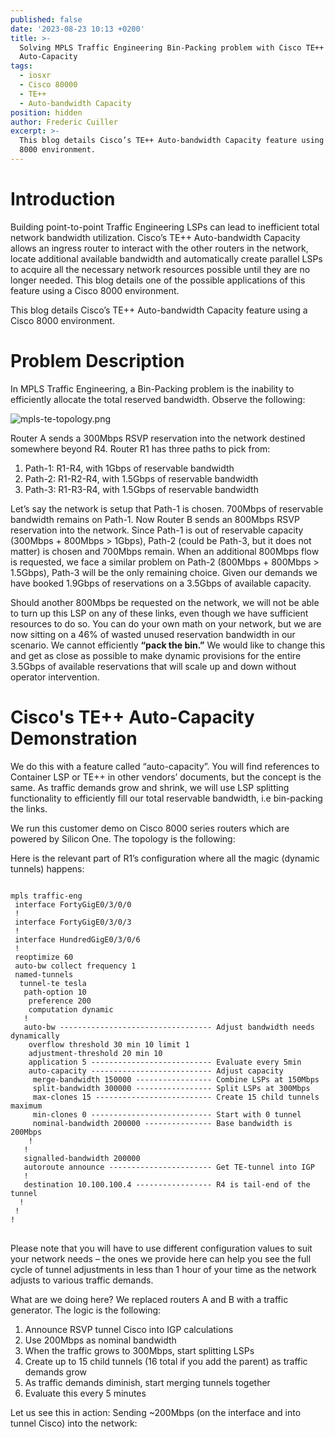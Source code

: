 ```yaml
---
published: false
date: '2023-08-23 10:13 +0200'
title: >-
  Solving MPLS Traffic Engineering Bin-Packing problem with Cisco TE++
  Auto-Capacity
tags:
  - iosxr
  - Cisco 80000
  - TE++
  - Auto-bandwidth Capacity
position: hidden
author: Frederic Cuiller
excerpt: >-
  This blog details Cisco’s TE++ Auto-bandwidth Capacity feature using a Cisco
  8000 environment.
---
```

# Introduction

Building point-to-point Traffic Engineering LSPs can lead to inefficient total network bandwidth utilization. Cisco’s TE++ Auto-bandwidth Capacity allows an ingress router to interact with the other routers in the network, locate additional available bandwidth and automatically create parallel LSPs to acquire all the necessary network resources possible until they are no longer needed.  This blog details one of the possible applications of this feature using a Cisco 8000 environment.

This blog details Cisco’s TE++ Auto-bandwidth Capacity feature using a Cisco 8000 environment.

# Problem Description

In MPLS Traffic Engineering, a Bin-Packing problem is the inability to efficiently allocate the total reserved bandwidth. Observe the following:

![mpls-te-topology.png]({{site.baseurl}}/images/mpls-te-topology.png)

Router A sends a 300Mbps RSVP reservation into the network destined somewhere beyond R4. Router R1 has three paths to pick from:
1. Path-1: R1-R4, with 1Gbps of reservable bandwidth
2. Path-2: R1-R2-R4, with 1.5Gbps of reservable bandwidth
3. Path-3: R1-R3-R4, with 1.5Gbps of reservable bandwidth

Let’s say the network is setup that Path-1 is chosen.  700Mbps of reservable bandwidth remains on Path-1. Now Router B sends an 800Mbps RSVP reservation into the network.  Since Path-1 is out of reservable capacity (300Mbps + 800Mbps > 1Gbps), Path-2 (could be Path-3, but it does not matter) is chosen and 700Mbps remain.  When an additional 800Mbps flow is requested, we face a similar problem on Path-2 (800Mbps + 800Mbps > 1.5Gbps), Path-3 will be the only remaining choice.  Given our demands we have booked 1.9Gbps of reservations on a 3.5Gbps of available capacity.  

Should another 800Mbps be requested on the network, we will not be able to turn up this LSP on any of these links, even though we have sufficient resources to do so. You can do your own math on your network, but we are now sitting on a 46% of wasted unused reservation bandwidth in our scenario.  We cannot efficiently **“pack the bin.”**  We would like to change this and get as close as possible to make dynamic provisions for the entire 3.5Gbps of available reservations that will scale up and down without operator intervention.

# Cisco's TE++ Auto-Capacity Demonstration

We do this with a feature called “auto-capacity”.  You will find references to Container LSP or TE++ in other vendors’ documents, but the concept is the same. As traffic demands grow and shrink, we will use LSP splitting functionality to efficiently fill our total reservable bandwidth, i.e bin-packing the links.  

We run this customer demo on Cisco 8000 series routers which are powered by Silicon One. The topology is the following:



Here is the relevant part of R1’s configuration where all the magic (dynamic tunnels) happens:

<div class="highlighter-rouge">
<pre class="highlight">
<code>
mpls traffic-eng
 interface FortyGigE0/3/0/0
 !
 interface FortyGigE0/3/0/3
 !
 interface HundredGigE0/3/0/6
 !        
 reoptimize 60
 auto-bw collect frequency 1
 named-tunnels
  tunnel-te tesla
   path-option 10
    preference 200
    computation dynamic
   !
   auto-bw ---------------------------------- Adjust bandwidth needs dynamically
    overflow threshold 30 min 10 limit 1
    adjustment-threshold 20 min 10
    application 5 --------------------------- Evaluate every 5min
    auto-capacity --------------------------- Adjust capacity
     merge-bandwidth 150000 ----------------- Combine LSPs at 150Mbps
     split-bandwidth 300000 ----------------- Split LSPs at 300Mbps
     max-clones 15 -------------------------- Create 15 child tunnels maximum
     min-clones 0 --------------------------- Start with 0 tunnel
     nominal-bandwidth 200000 --------------- Base bandwidth is 200Mbps
    !
   !
   signalled-bandwidth 200000
   autoroute announce ----------------------- Get TE-tunnel into IGP
   !      
   destination 10.100.100.4 ----------------- R4 is tail-end of the tunnel
  !
 !
!
</code>
</pre>
</div>

Please note that you will have to use different configuration values to suit your network needs – the ones we provide here can help you see the full cycle of tunnel adjustments in less than 1 hour of your time as the network adjusts to various traffic demands.

What are we doing here?  We replaced routers A and B with a traffic generator.  The logic is the following:

1. Announce RSVP tunnel Cisco into IGP calculations
2. Use 200Mbps as nominal bandwidth
3. When the traffic grows to 300Mbps, start splitting LSPs
4. Create up to 15 child tunnels (16 total if you add the parent) as traffic demands grow
5. As traffic demands diminish, start merging tunnels together
6. Evaluate this every 5 minutes

Let us see this in action: 
Sending ~200Mbps (on the interface and into tunnel Cisco) into the network:



